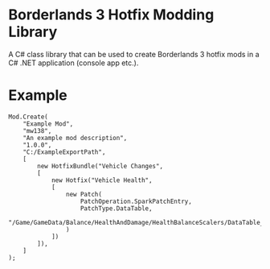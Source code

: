 # Borderlands 3 Hotfix Modding Library

A C# class library that can be used to create Borderlands 3 hotfix mods in a C# .NET application (console app etc.).

# Example

```
Mod.Create(
    "Example Mod",
    "mw138",
    "An example mod description",
    "1.0.0",
    "C:/ExampleExportPath",
    [
        new HotfixBundle("Vehicle Changes",
        [
            new Hotfix("Vehicle Health",
            [
                new Patch(
                    PatchOperation.SparkPatchEntry,
                    PatchType.DataTable,
                    "/Game/GameData/Balance/HealthAndDamage/HealthBalanceScalers/DataTable_DamageAndHealthScalers.DataTable_DamageAndHealthScalers,Vehicle_HealthScaler,Scaler_4_FE2B037B42E1F6E76E3AEBAFDCC8DB86,0,,8.75"
                )
            ])
        ]),
    ]
);
```

